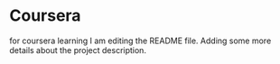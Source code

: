# Coursera
for coursera learning
I am editing the README file. Adding some more details about the project description.
